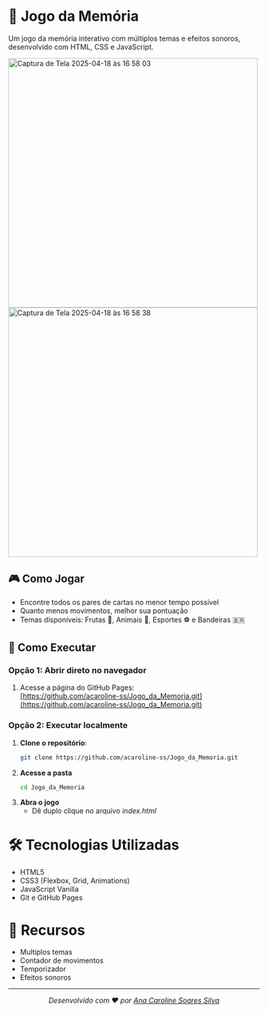 # 🧠 Jogo da Memória

Um jogo da memória interativo com múltiplos temas e efeitos sonoros, desenvolvido com HTML, CSS e JavaScript.

<img width="500" alt="Captura de Tela 2025-04-18 às 16 58 03" src="https://github.com/user-attachments/assets/ebfdfa18-0f80-4742-95a2-8b850943bc0d" />

<img width="500" alt="Captura de Tela 2025-04-18 às 16 58 38" src="https://github.com/user-attachments/assets/2af05307-6013-4bc7-a3f0-e8c352b5dd0c" />

## 🎮 Como Jogar

- Encontre todos os pares de cartas no menor tempo possível
- Quanto menos movimentos, melhor sua pontuação
- Temas disponíveis: Frutas 🍎, Animais 🐶, Esportes ⚽ e Bandeiras 🇧🇷

## 🚀 Como Executar

### Opção 1: Abrir direto no navegador
1. Acesse a página do GitHub Pages:  
   [https://github.com/acaroline-ss/Jogo_da_Memoria.git](https://github.com/acaroline-ss/Jogo_da_Memoria.git)

### Opção 2: Executar localmente
1. **Clone o repositório**:
   ```bash
   git clone https://github.com/acaroline-ss/Jogo_da_Memoria.git

2. **Acesse a pasta**
   ```bash
   cd Jogo_da_Memoria

3. **Abra o jogo**
   * Dê duplo clique no arquivo *index.html*

# 🛠 Tecnologias Utilizadas
* HTML5
* CSS3 (Flexbox, Grid, Animations)
* JavaScript Vanilla
* Git e GitHub Pages

# 🌟 Recursos
* Multiplos temas
* Contador de movimentos
* Temporizador
* Efeitos sonoros

---
_<p align="center">Desenvolvido com ❤️ por <a href="https://github.com/acaroline-ss">Ana Caroline Soares Silva</a></p>_
